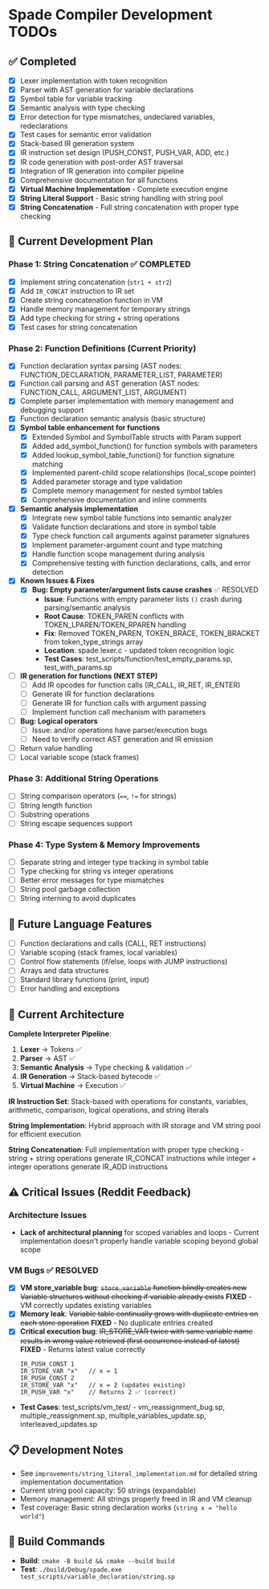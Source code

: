 # Spade Compiler Development TODOs

## ✅ Completed
- [x] Lexer implementation with token recognition
- [x] Parser with AST generation for variable declarations  
- [x] Symbol table for variable tracking
- [x] Semantic analysis with type checking
- [x] Error detection for type mismatches, undeclared variables, redeclarations
- [x] Test cases for semantic error validation
- [x] Stack-based IR generation system
- [x] IR instruction set design (PUSH_CONST, PUSH_VAR, ADD, etc.)
- [x] IR code generation with post-order AST traversal
- [x] Integration of IR generation into compiler pipeline
- [x] Comprehensive documentation for all functions
- [x] **Virtual Machine Implementation** - Complete execution engine
- [x] **String Literal Support** - Basic string handling with string pool
- [x] **String Concatenation** - Full string concatenation with proper type checking

## 🔄 Current Development Plan

### Phase 1: String Concatenation ✅ COMPLETED
- [x] Implement string concatenation (`str1 + str2`)
- [x] Add `IR_CONCAT` instruction to IR set
- [x] Create string concatenation function in VM
- [x] Handle memory management for temporary strings
- [x] Add type checking for string + string operations
- [x] Test cases for string concatenation

### Phase 2: Function Definitions (Current Priority)
- [x] Function declaration syntax parsing (AST nodes: FUNCTION_DECLARATION, PARAMETER_LIST, PARAMETER)
- [x] Function call parsing and AST generation (AST nodes: FUNCTION_CALL, ARGUMENT_LIST, ARGUMENT)
- [x] Complete parser implementation with memory management and debugging support
- [x] Function declaration semantic analysis (basic structure)
- [x] **Symbol table enhancement for functions**
  - [x] Extended Symbol and SymbolTable structs with Param support
  - [x] Added add_symbol_function() for function symbols with parameters
  - [x] Added lookup_symbol_table_function() for function signature matching
  - [x] Implemented parent-child scope relationships (local_scope pointer)
  - [x] Added parameter storage and type validation
  - [x] Complete memory management for nested symbol tables
  - [x] Comprehensive documentation and inline comments
- [x] **Semantic analysis implementation**
  - [x] Integrate new symbol table functions into semantic analyzer
  - [x] Validate function declarations and store in symbol table
  - [x] Type check function call arguments against parameter signatures
  - [x] Implement parameter-argument count and type matching
  - [x] Handle function scope management during analysis
  - [x] Comprehensive testing with function declarations, calls, and error detection
- [x] **Known Issues & Fixes**
  - [x] **Bug: Empty parameter/argument lists cause crashes** ✅ RESOLVED
    - **Issue**: Functions with empty parameter lists `()` crash during parsing/semantic analysis
    - **Root Cause**: TOKEN_PAREN conflicts with TOKEN_LPAREN/TOKEN_RPAREN handling
    - **Fix**: Removed TOKEN_PAREN, TOKEN_BRACE, TOKEN_BRACKET from token_type_strings array
    - **Location**: spade.lexer.c - updated token recognition logic
    - **Test Cases**: test_scripts/function/test_empty_params.sp, test_with_params.sp
- [ ] **IR generation for functions (NEXT STEP)**
  - [ ] Add IR opcodes for function calls (IR_CALL, IR_RET, IR_ENTER)
  - [ ] Generate IR for function declarations
  - [ ] Generate IR for function calls with argument passing
  - [ ] Implement function call mechanism with parameters
- [ ] **Bug: Logical operators** 
  - [ ] Issue: and/or operations have parser/execution bugs
  - [ ] Need to verify correct AST generation and IR emission
- [ ] Return value handling
- [ ] Local variable scope (stack frames)

### Phase 3: Additional String Operations
- [ ] String comparison operators (`==`, `!=` for strings)
- [ ] String length function
- [ ] Substring operations
- [ ] String escape sequences support

### Phase 4: Type System & Memory Improvements
- [ ] Separate string and integer type tracking in symbol table
- [ ] Type checking for string vs integer operations
- [ ] Better error messages for type mismatches
- [ ] String pool garbage collection
- [ ] String interning to avoid duplicates

## 🚀 Future Language Features
- [ ] Function declarations and calls (CALL, RET instructions)
- [ ] Variable scoping (stack frames, local variables)
- [ ] Control flow statements (if/else, loops with JUMP instructions)
- [ ] Arrays and data structures
- [ ] Standard library functions (print, input)
- [ ] Error handling and exceptions

## 📝 Current Architecture
**Complete Interpreter Pipeline**:
1. **Lexer** → Tokens ✅
2. **Parser** → AST ✅
3. **Semantic Analysis** → Type checking & validation ✅
4. **IR Generation** → Stack-based bytecode ✅
5. **Virtual Machine** → Execution ✅

**IR Instruction Set**: Stack-based with operations for constants, variables, arithmetic, comparison, logical operations, and string literals

**String Implementation**: Hybrid approach with IR storage and VM string pool for efficient execution

**String Concatenation**: Full implementation with proper type checking - string + string operations generate IR_CONCAT instructions while integer + integer operations generate IR_ADD instructions

## ⚠️ Critical Issues (Reddit Feedback)

### Architecture Issues
- **Lack of architectural planning** for scoped variables and loops - Current implementation doesn't properly handle variable scoping beyond global scope

### VM Bugs ✅ RESOLVED
- [x] **VM store_variable bug**: ~~`store_variable` function blindly creates new Variable structures without checking if variable already exists~~ **FIXED** - VM correctly updates existing variables
- [x] **Memory leak**: ~~Variable table continually grows with duplicate entries on each store operation~~ **FIXED** - No duplicate entries created  
- [x] **Critical execution bug**: ~~IR_STORE_VAR twice with same variable name results in wrong value retrieved (first occurrence instead of latest)~~ **FIXED** - Returns latest value correctly
  ```
  IR_PUSH_CONST 1
  IR_STORE_VAR "x"   // x = 1
  IR_PUSH_CONST 2  
  IR_STORE_VAR "x"   // x = 2 (updates existing)
  IR_PUSH_VAR "x"    // Returns 2 ✅ (correct)
  ```
- **Test Cases**: test_scripts/vm_test/ - vm_reassignment_bug.sp, multiple_reassignment.sp, multiple_variables_update.sp, interleaved_updates.sp

## 📋 Development Notes
- See `improvements/string_literal_implementation.md` for detailed string implementation documentation
- Current string pool capacity: 50 strings (expandable)
- Memory management: All strings properly freed in IR and VM cleanup
- Test coverage: Basic string declaration works (`string x = "hello world"`)

## 🔧 Build Commands
- **Build**: `cmake -B build && cmake --build build`
- **Test**: `./build/Debug/spade.exe test_scripts/variable_declaration/string.sp`
